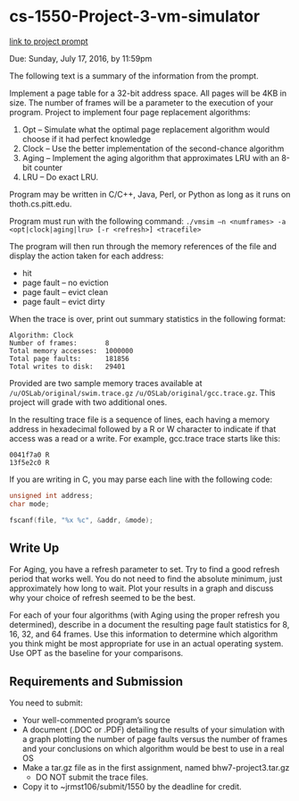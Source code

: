 # cs-1550-Project-3-vm-simulator

[link to project prompt](https://people.cs.pitt.edu/~jmisurda/teaching/cs1550/2167/cs1550-2167-project3.htm)

Due: Sunday, July 17, 2016, by 11:59pm

The following text is a summary of the information from the prompt.

Implement a page table for a 32-bit address space. All pages will be 4KB in size. The number of frames will be a parameter to the execution of your program. Project to implement four page replacement algorithms:

  1. Opt – Simulate what the optimal page replacement algorithm would choose if it had perfect knowledge 
  2. Clock – Use the better implementation of the second-chance algorithm 
  3. Aging – Implement the aging algorithm that approximates LRU with an 8-bit counter
  4. LRU – Do exact LRU.

Program may be written in C/C++, Java, Perl, or Python as long as it runs on thoth.cs.pitt.edu.




Program must run with the following command:
`./vmsim –n <numframes> -a <opt|clock|aging|lru> [-r <refresh>] <tracefile>`

The program will then run through the memory references of the file and display the action taken for each address:
 * hit
 * page fault – no eviction
 * page fault – evict clean
 * page fault – evict dirty 

When the trace is over, print out summary statistics in the following format:
```
Algorithm: Clock
Number of frames:       8
Total memory accesses:  1000000
Total page faults:      181856
Total writes to disk:   29401
```

Provided are two sample memory traces available at `/u/OSLab/original/swim.trace.gz` `/u/OSLab/original/gcc.trace.gz`. This project will grade with two additional ones. 

In the resulting trace file is a sequence of lines, each having a memory address in hexadecimal followed by a R or W character to indicate if that access was a read or a write. For example, gcc.trace trace starts like this: 
  ```
  0041f7a0 R
  13f5e2c0 R
  ```

If you are writing in C, you may parse each line with the following code:

```C
unsigned int address;
char mode;

fscanf(file, "%x %c", &addr, &mode);
```

## Write Up

For Aging, you have a refresh parameter to set. Try to find a good refresh period that works well. You do not need to find the absolute minimum, just approximately how long to wait. Plot your results in a graph and discuss why your choice of refresh seemed to be the best.

For each of your four algorithms (with Aging using the proper refresh you determined), describe in a document the resulting page fault statistics for 8, 16, 32, and 64 frames. Use this information to determine which algorithm you think might be most appropriate for use in an actual operating system. Use OPT as the baseline for your comparisons.


## Requirements and Submission
You need to submit:
*	Your well-commented program’s source
*	A document (.DOC or .PDF) detailing the results of your simulation with a graph plotting the number of page faults versus the number of frames and your conclusions on which algorithm would be best to use in a real OS
* Make a tar.gz file as in the first assignment, named bhw7-project3.tar.gz
  *	DO NOT submit the trace files.
* Copy it to ~jrmst106/submit/1550 by the deadline for credit.


